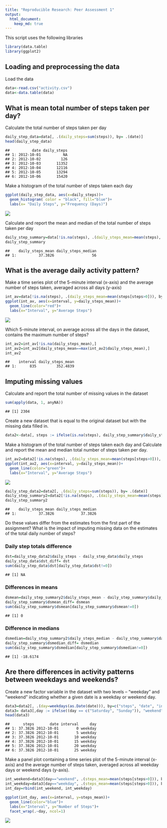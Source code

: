 ```yaml
---
title: "Reproducible Research: Peer Assessment 1"
output: 
  html_document: 
    keep_md: true
---
```



This script uses the following libraries

```r
library(data.table)
library(ggplot2)
```

## Loading and preprocessing the data
Load the data

```r
data<-read.csv("activity.csv")
data<-data.table(data)
```

## What is mean total number of steps taken per day?
Calculate the total number of steps taken per day

```r
daily_step_data=data[, .(daily_steps=sum(steps)), by= .(date)]
head(daily_step_data)
```

```
##          date daily_steps
## 1: 2012-10-01          NA
## 2: 2012-10-02         126
## 3: 2012-10-03       11352
## 4: 2012-10-04       12116
## 5: 2012-10-05       13294
## 6: 2012-10-06       15420
```
Make a histogram of the total number of steps taken each day

```r
ggplot(daily_step_data, aes(x=daily_steps))+
  geom_histogram( color = "black", fill="blue")+
  labs(x= "Daily Steps", y="Frequency (Days)")
```

![](PA1_template_files/figure-html/unnamed-chunk-4-1.png)<!-- -->

Calculate and report the mean and median of the total number of steps taken per day

```r
daily_step_summary=data[!is.na(steps), .(daily_steps_mean=mean(steps), daily_steps_median=median(steps[steps>0]))] 
daily_step_summary
```

```
##    daily_steps_mean daily_steps_median
## 1:          37.3826                 56
```

## What is the average daily activity pattern?
Make a time series plot of the 5-minute interval (x-axis) and the average number of steps taken, averaged across all days (y-axis)

```r
int_av=data[!is.na(steps), .(daily_steps_mean=mean(steps[steps>0])), by=.(interval)]
ggplot(int_av, aes(x=interval, y=daily_steps_mean))+
  geom_line(color="red")+
  labs(x="Interval", y="Average Steps")
```

![](PA1_template_files/figure-html/unnamed-chunk-6-1.png)<!-- -->

Which 5-minute interval, on average across all the days in the dataset, contains the maximum number of steps?

```r
int_av2=int_av[!is.na(daily_steps_mean),]
int_av2=int_av2[daily_steps_mean==max(int_av2$daily_steps_mean),]
int_av2
```

```
##    interval daily_steps_mean
## 1:      835         352.4839
```

## Imputing missing values
Calculate and report the total number of missing values in the dataset

```r
sum(apply(data, 1, anyNA))
```

```
## [1] 2304
```
Create a new dataset that is equal to the original dataset but with the missing data filled in.

```r
data2<-data[, steps := ifelse(is.na(steps), daily_step_summary$daily_steps_mean, steps)]
```
Make a histogram of the total number of steps taken each day and Calculate and report the mean and median total number of steps taken per day. 

```r
int_av2=data2[!is.na(steps), .(daily_steps_mean=mean(steps[steps>0])), by=.(interval)]
ggplot(int_av2, aes(x=interval, y=daily_steps_mean))+
  geom_line(color="green")+
  labs(x="Interval", y="Average Steps")
```

![](PA1_template_files/figure-html/unnamed-chunk-10-1.png)<!-- -->

```r
daily_step_data2=data2[, .(daily_steps=sum(steps)), by= .(date)]
daily_step_summary2=data2[!is.na(steps), .(daily_steps_mean=mean(steps), daily_steps_median=median(steps[steps>0]))] 
daily_step_summary2
```

```
##    daily_steps_mean daily_steps_median
## 1:          37.3826            37.3826
```
Do these values differ from the estimates from the first part of the assignment? What is the impact of imputing missing data on the estimates of the total daily number of steps?
### Daily step totals difference

```r
dst=daily_step_data2$daily_steps - daily_step_data$daily_steps
daily_step_data$dst_diff= dst
sum(daily_step_data$dst[daily_step_data$dst!=0])
```

```
## [1] NA
```
### Differences in means

```r
dsmean=daily_step_summary2$daily_steps_mean - daily_step_summary$daily_steps_mean
daily_step_summary$dsmean_diff= dsmean
sum(daily_step_summary$dsmean[daily_step_summary$dsmean!=0])
```

```
## [1] 0
```
### Difference in medians

```r
dsmedian=daily_step_summary2$daily_steps_median - daily_step_summary$daily_steps_median
daily_step_summary$dsmedian_diff= dsmedian
sum(daily_step_summary$dsmedian[daily_step_summary$dsmedian!=0])
```

```
## [1] -18.6174
```

## Are there differences in activity patterns between weekdays and weekends?
Create a new factor variable in the dataset with two levels – “weekday” and “weekend” indicating whether a given date is a weekday or weekend day.

```r
data3=data2[, .(day=weekdays(as.Date(date))), by=c("steps", "date", "interval")]
data3= data3[,day := ifelse((day == c("Saturday", "Sunday")), "weekend", "weekday")]
head(data3)
```

```
##      steps       date interval     day
## 1: 37.3826 2012-10-01        0 weekday
## 2: 37.3826 2012-10-01        5 weekday
## 3: 37.3826 2012-10-01       10 weekday
## 4: 37.3826 2012-10-01       15 weekday
## 5: 37.3826 2012-10-01       20 weekday
## 6: 37.3826 2012-10-01       25 weekday
```
Make a panel plot containing a time series plot of the 5-minute interval (x-axis) and the average number of steps taken, averaged across all weekday days or weekend days (y-axis). 

```r
int_weekend=data3[day=="weekend", .(steps_mean=mean(steps[steps>0])), by=.(interval, day)]
int_weekday=data3[day=="weekday", .(steps_mean=mean(steps[steps>0])), by=.(interval, day)]
int_day=rbind(int_weekend, int_weekday)

ggplot(int_day, aes(x=interval, y=steps_mean))+
  geom_line(color="blue")+
  labs(x="Interval", y="Number of Steps")+
  facet_wrap(.~day, ncol=1)
```

![](PA1_template_files/figure-html/unnamed-chunk-15-1.png)<!-- -->
